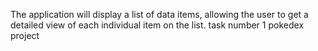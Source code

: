 The application will display a list of data items, allowing the user to get a detailed view of each individual item on the list. 
task number 1 pokedex project 